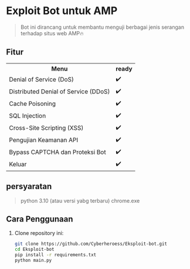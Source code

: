 # Exploit Bot untuk AMP
> Bot ini dirancang untuk membantu menguji berbagai jenis serangan terhadap situs web AMP🔥
## Fitur

<table>
  <tr>
    <th>Menu</th>
    <th>ready</th>
  </tr>
  <tr>
    <td>Denial of Service (DoS)</td>
    <td>✔️</td>
  </tr>
  <tr>
    <td>Distributed Denial of Service (DDoS)</td>
    <td>✔️</td>
  </tr>
  <tr>
    <td>Cache Poisoning</td>
    <td>✔️</td>
  </tr>
  <tr>
    <td>SQL Injection</td>
    <td>✔️</td>
  </tr>
  <tr>
    <td>Cross-Site Scripting (XSS)</td>
    <td>✔️</td>
  </tr>
  <tr>
    <td>Pengujian Keamanan API</td>
    <td>✔️</td>
  </tr>
  <tr>
    <td>Bypass CAPTCHA dan Proteksi Bot</td>
    <td>✔️</td>
  </tr>
  <tr>
    <td>Keluar</td>
    <td>✔️</td>
  </tr>
</table>

## persyaratan 
> python 3.10 (atau versi yabg terbaru)
> chrome.exe

## Cara Penggunaan

1. Clone repository ini:
   ```bash
   git clone https://github.com/Cyberheroess/Eksploit-bot.git
   cd Eksploit-bot
   pip install -r requirements.txt
   python main.py
   ```
   

   

